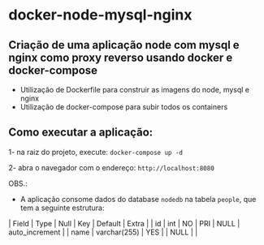 # docker-node-mysql-nginx

## Criação de uma aplicação node com mysql e nginx como proxy reverso usando docker e docker-compose
  - Utilização de Dockerfile para construir as imagens do node, mysql e nginx
  - Utilização de docker-compose para subir todos os containers

## Como executar a aplicação:
  1- na raiz do projeto, execute: `docker-compose up -d`
  
  2- abra o navegador com o endereço: `http://localhost:8080`

OBS.:
  - A aplicação consome dados do database `nodedb` na tabela `people`, que tem a seguinte estrutura:

| Field | Type | Null | Key | Default | Extra |
| id | int | NO | PRI | NULL | auto_increment |
| name | varchar(255) | YES |  | NULL |  |
